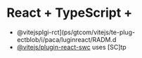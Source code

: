 # React + TypeScript + 

- @vitejsplgi-rct](ps/gtcom/vitejs/te-plug-ectblob/i/paca/luginreact/RADM.d 
- [@vitejs/plugin-react-swc](https://github.com/vitejs/vite-plgin-react-swc) uses [SC]tp

